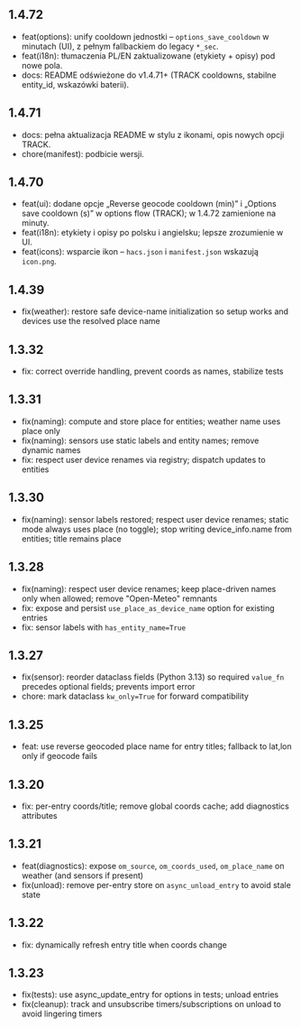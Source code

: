 ## 1.4.72
- feat(options): unify cooldown jednostki – `options_save_cooldown` w minutach (UI), z pełnym fallbackiem do legacy `*_sec`.
- feat(i18n): tłumaczenia PL/EN zaktualizowane (etykiety + opisy) pod nowe pola.
- docs: README odświeżone do v1.4.71+ (TRACK cooldowns, stabilne entity_id, wskazówki baterii).

## 1.4.71
- docs: pełna aktualizacja README w stylu z ikonami, opis nowych opcji TRACK.
- chore(manifest): podbicie wersji.

## 1.4.70
- feat(ui): dodane opcje „Reverse geocode cooldown (min)” i „Options save cooldown (s)” w options flow (TRACK);
  w 1.4.72 zamienione na minuty.
- feat(i18n): etykiety i opisy po polsku i angielsku; lepsze zrozumienie w UI.
- feat(icons): wsparcie ikon – `hacs.json` i `manifest.json` wskazują `icon.png`.

## 1.4.39
- fix(weather): restore safe device-name initialization so setup works and devices use the resolved place name

## 1.3.32
- fix: correct override handling, prevent coords as names, stabilize tests

## 1.3.31
- fix(naming): compute and store place for entities; weather name uses place only
- fix(naming): sensors use static labels and entity names; remove dynamic names
- fix: respect user device renames via registry; dispatch updates to entities

## 1.3.30
- fix(naming): sensor labels restored; respect user device renames; static mode always uses place (no toggle); stop writing device_info.name from entities; title remains place

## 1.3.28
- fix(naming): respect user device renames; keep place-driven names only when allowed; remove "Open-Meteo" remnants
- fix: expose and persist `use_place_as_device_name` option for existing entries
- fix: sensor labels with `has_entity_name=True`

## 1.3.27
- fix(sensor): reorder dataclass fields (Python 3.13) so required `value_fn` precedes optional fields; prevents import error
- chore: mark dataclass `kw_only=True` for forward compatibility

## 1.3.25
- feat: use reverse geocoded place name for entry titles; fallback to lat,lon only if geocode fails

## 1.3.20
- fix: per-entry coords/title; remove global coords cache; add diagnostics attributes

## 1.3.21
- feat(diagnostics): expose `om_source`, `om_coords_used`, `om_place_name` on weather (and sensors if present)
- fix(unload): remove per-entry store on `async_unload_entry` to avoid stale state

## 1.3.22
- fix: dynamically refresh entry title when coords change

## 1.3.23
- fix(tests): use async_update_entry for options in tests; unload entries
- fix(cleanup): track and unsubscribe timers/subscriptions on unload to avoid lingering timers
